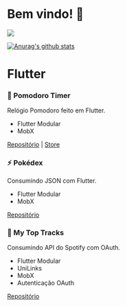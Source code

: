 # Bem vindo! 👋

[![](https://img.shields.io/badge/Change%20to-English-brightgreen)](https://github.com/mateushvenancio/mateushvenancio/blob/master/README-eng.md)

[![Anurag's github stats](https://github-readme-stats.vercel.app/api?username=mateushvenancio&show_icons=true&theme=radical)](https://github.com/mateushvenancio/)

# Flutter

### 🍅 Pomodoro Timer
Relógio Pomodoro feito em Flutter.
- Flutter Modular
- MobX

[Repositório](https://github.com/mateushvenancio/pomodoro_timer) |
[Store](https://play.google.com/store/apps/details?id=br.com.mateusvenancio.pomodoro_timer)


### ⚡ Pokédex
Consumindo JSON com Flutter.
- Flutter Modular
- MobX

[Repositório](https://github.com/mateushvenancio/pokedex)


### 🎵 My Top Tracks
Consumindo API do Spotify com OAuth.
- Flutter Modular
- UniLinks
- MobX
- Autenticação OAuth

[Repositório](https://github.com/mateushvenancio/mytoptracks)